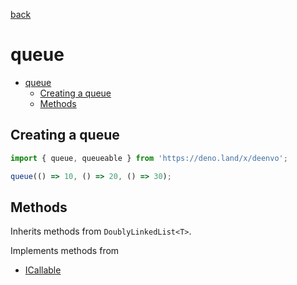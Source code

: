 [back](README.md)

# queue

- [queue](#queue)
  - [Creating a queue](#creating-a-queue)
  - [Methods](#methods)

## Creating a queue

```ts
import { queue, queueable } from 'https://deno.land/x/deenvo';

queue(() => 10, () => 20, () => 30);
```

## Methods

Inherits methods from `DoublyLinkedList<T>`.

Implements methods from

* [ICallable](ICallable.ts.md)

